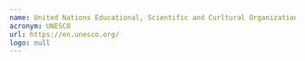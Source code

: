 ```yaml
---
name: United Nations Educational, Scientific and Curltural Organization
acronym: UNESCO
url: https://en.unesco.org/
logo: null
---
```



